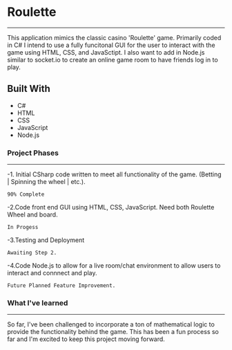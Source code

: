 # Roulette
---
This application mimics the classic casino 'Roulette' game. Primarily coded in C# I intend to use a fully funcitonal GUI for the user to interact with the game using HTML, CSS, and JavaSctipt. I also want to add in Node.js similar to socket.io to create an online game room to have friends log in to play.

## Built With
- C#
- HTML
- CSS 
- JavaScript
- Node.js

### Project Phases
---
-1. Initial CSharp code written to meet all functionality of the game. (Betting | Spinning the wheel | etc.).

    90% Complete

-2.Code front end GUI using HTML, CSS, JavaScript. Need both Roulette Wheel and board.

    In Progess

-3.Testing and Deployment
  
    Awaiting Step 2.
    
-4.Code Node.js to allow for a live room/chat environment to allow users to interact and connnect and play.

    Future Planned Feature Improvement.
    
### What I've learned
---
So far, I've been challenged to incorporate a ton of mathematical logic to provide the functionality behind the game. This has been a fun process so far and I'm excited to keep this project moving forward.

